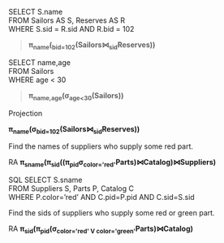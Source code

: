 
>
SELECT S.name  
FROM   Sailors AS S, Reserves AS R  
WHERE  S.sid = R.sid AND R.bid = 102  

> **π<sub>name</sub>(<sub>bid=102</sub>(Sailors⋈<sub>sid</sub>Reserves))**


>  
SELECT name,age   
FROM Sailors  
WHERE age < 30  

> **π<sub>name,age</sub>(σ<sub>age<30</sub>(Sailors))**


Projection

**π<sub>name</sub>(σ<sub>bid=102</sub>(Sailors⋈<sub>sid</sub>Reserves))**

Find the names of suppliers who supply some red part. 

RA    **π<sub>sname</sub>(π<sub>sid</sub>((π<sub>pid</sub>σ<sub>color='red'</sub>Parts)⋈Catalog)⋈Suppliers)**

SQL   SELECT S.sname  
      FROM Suppliers S, Parts P, Catalog C   
      WHERE P.color=’red’ AND C.pid=P.pid AND C.sid=S.sid  
      
Find the sids of suppliers who supply some red or green part. 

RA    **π<sub>sid</sub>(π<sub>pid</sub>(σ<sub>color='red' V color='green'</sub>Parts)⋈Catalog)** 
      


